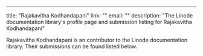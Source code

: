---
title: "Rajakavitha Kodhandapani"
link: ""
email: ""
description: "The Linode documentation library's profile page and submission listing for Rajakavitha Kodhandapani"

Rajakavitha Kodhandapani is an contributor to the Linode documentation library. Their submissions can be found listed below.